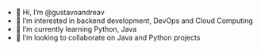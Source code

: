 - 👋 Hi, I’m @gustavoandreav
- 👀 I’m interested in backend development, DevOps and Cloud Computing
- 🌱 I’m currently learning Python, Java
- 💞️ I’m looking to collaborate on Java and Python projects


<!---
gustavoandreav/gustavoandreav is a ✨ special ✨ repository because its `README.md` (this file) appears on your GitHub profile.
You can click the Preview link to take a look at your changes.
--->

